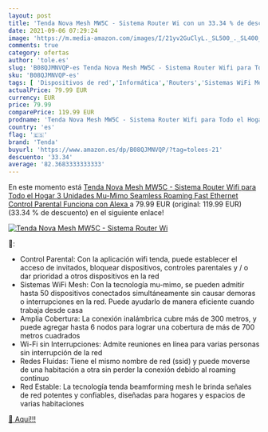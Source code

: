 ```yaml
---
layout: post
title: 'Tenda Nova Mesh MW5C - Sistema Router Wi con un 33.34 % de descuento'
date: 2021-09-06 07:29:24
image: 'https://m.media-amazon.com/images/I/21yv2GuClyL._SL500_._SL400_.jpg'
comments: true
category: ofertas
author: 'tole.es'
slug: 'B08QJMNVQP-es Tenda Nova Mesh MW5C - Sistema Router Wifi para Todo el...'
sku: 'B08QJMNVQP-es'
tags: [ 'Dispositivos de red','Informática','Routers','Sistemas WiFi Mesh','alexa','tenda', ]
actualPrice: 79.99 EUR
currency: EUR
price: 79.99
comparePrice: 119.99 EUR
prodname: 'Tenda Nova Mesh MW5C - Sistema Router Wifi para Todo el Hogar  3 Unidades  Mu-Mimo  Seamless Roaming  Fast Ethernet  Control Parental  Funciona con Alexa '
country: 'es'
flag: '🇪🇸'
brand: 'Tenda'
buyurl: 'https://www.amazon.es/dp/B08QJMNVQP/?tag=tolees-21'
descuento: '33.34'
average: '82.3683333333333'
---
```


En este momento está [Tenda Nova Mesh MW5C - Sistema Router Wifi para Todo el Hogar  3 Unidades  Mu-Mimo  Seamless Roaming  Fast Ethernet  Control Parental  Funciona con Alexa ](https://www.amazon.es/dp/B08QJMNVQP/?tag=tolees-21) a 79.99 EUR (original: 119.99 EUR) (33.34 %  de descuento) en el siguiente enlace!

[![Tenda Nova Mesh MW5C - Sistema Router Wi](https://m.media-amazon.com/images/I/21yv2GuClyL._SL500_._SL400_.jpg)](https://www.amazon.es/dp/B08QJMNVQP/?tag=tolees-21)

🔎:

- Control Parental: Con la aplicación wifi tenda, puede establecer el acceso de invitados, bloquear dispositivos, controles parentales y / o dar prioridad a otros dispositivos en la red
- Sistemas WiFi Mesh: Con la tecnología mu-mimo, se pueden admitir hasta 50 dispositivos conectados simultáneamente sin causar demoras o interrupciones en la red. Puede ayudarlo de manera eficiente cuando trabaja desde casa
- Amplia Cobertura: La conexión inalámbrica cubre más de 300 metros, y puede agregar hasta 6 nodos para lograr una cobertura de más de 700 metros cuadrados
- Wi-Fi sin Interrupciones: Admite reuniones en línea para varias personas sin interrupción de la red
- Redes Fluidas: Tiene el mismo nombre de red (ssid) y puede moverse de una habitación a otra sin perder la conexión debido al roaming continuo
- Red Estable: La tecnología tenda beamforming mesh le brinda señales de red potentes y confiables, diseñadas para hogares y espacios de varias habitaciones

[🛒 Aquí!!!](https://www.amazon.es/dp/B08QJMNVQP/?tag=tolees-21)
